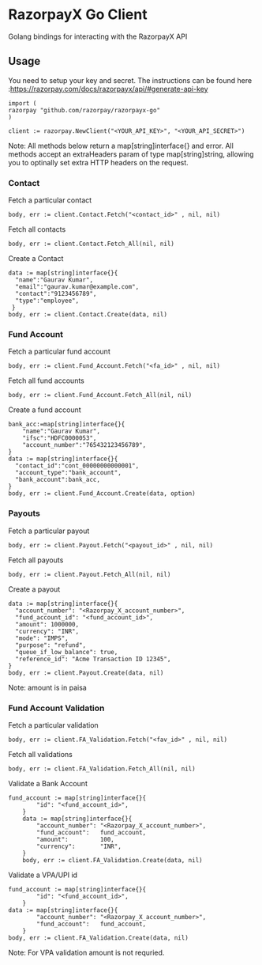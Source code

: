 # RazorpayX Go Client 

Golang bindings for interacting with the RazorpayX API


## Usage

You need to setup your key and secret. The instructions can be found here :https://razorpay.com/docs/razorpayx/api/#generate-api-key


```
import (
razorpay "github.com/razorpay/razorpayx-go"
)

client := razorpay.NewClient("<YOUR_API_KEY>", "<YOUR_API_SECRET>")
```
Note: All methods below return a map[string]interface{} and error. All methods accept an extraHeaders param of type map[string]string, allowing you to optinally set extra HTTP headers on the request.

### Contact

Fetch a particular contact
```
body, err := client.Contact.Fetch("<contact_id>" , nil, nil)
```
Fetch all contacts
```
body, err := client.Contact.Fetch_All(nil, nil)
```
Create a Contact
```
data := map[string]interface{}{
  "name":"Gaurav Kumar",
  "email":"gaurav.kumar@example.com",
  "contact":"9123456789",
  "type":"employee",
 }
body, err := client.Contact.Create(data, nil)
```

### Fund Account

Fetch a particular fund account
```
body, err := client.Fund_Account.Fetch("<fa_id>" , nil, nil)
```
Fetch all fund accounts
```
body, err := client.Fund_Account.Fetch_All(nil, nil)
```
Create a fund account
```
bank_acc:=map[string]interface{}{
    "name":"Gaurav Kumar",
    "ifsc":"HDFC0000053",
    "account_number":"765432123456789",
}
data := map[string]interface{}{
  "contact_id":"cont_00000000000001",
  "account_type":"bank_account",
  "bank_account":bank_acc,
}
body, err := client.Fund_Account.Create(data, option)
```


### Payouts

Fetch a particular payout
 ```
body, err := client.Payout.Fetch("<payout_id>" , nil, nil)
```
Fetch all payouts
```
body, err := client.Payout.Fetch_All(nil, nil)
```
Create a payout
```
data := map[string]interface{}{
  "account_number": "<Razorpay_X_account_number>",
  "fund_account_id": "<fund_account_id>",
  "amount": 1000000,
  "currency": "INR",
  "mode": "IMPS",
  "purpose": "refund",
  "queue_if_low_balance": true,
  "reference_id": "Acme Transaction ID 12345",
}
body, err := client.Payout.Create(data, nil)
```
Note: amount is in paisa


### Fund Account Validation

Fetch a particular validation
 ```
body, err := client.FA_Validation.Fetch("<fav_id>" , nil, nil)
```
Fetch all validations
```
body, err := client.FA_Validation.Fetch_All(nil, nil)
```

Validate a Bank Account
```
fund_account := map[string]interface{}{
		"id": "<fund_account_id>",
	}
	data := map[string]interface{}{
		"account_number": "<Razorpay_X_account_number>",
		"fund_account":   fund_account,
		"amount":         100,
		"currency":       "INR",
	}
	body, err := client.FA_Validation.Create(data, nil)
```
Validate a VPA/UPI id
```
fund_account := map[string]interface{}{
		"id": "<fund_account_id>",
	}
data := map[string]interface{}{
		"account_number": "<Razorpay_X_account_number>",
		"fund_account":   fund_account,
    }
body, err := client.FA_Validation.Create(data, nil)
```
Note: For VPA validation amount is not requried.
